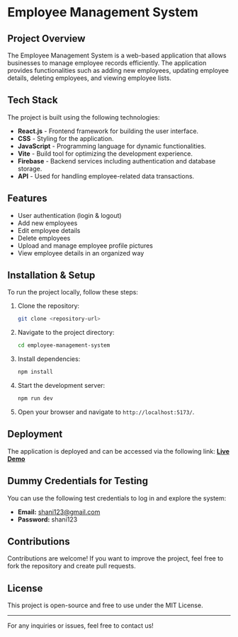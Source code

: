 # Employee Management System

## Project Overview
The Employee Management System is a web-based application that allows businesses to manage employee records efficiently. The application provides functionalities such as adding new employees, updating employee details, deleting employees, and viewing employee lists.

## Tech Stack
The project is built using the following technologies:

- **React.js** - Frontend framework for building the user interface.
- **CSS** - Styling for the application.
- **JavaScript** - Programming language for dynamic functionalities.
- **Vite** - Build tool for optimizing the development experience.
- **Firebase** - Backend services including authentication and database storage.
- **API** - Used for handling employee-related data transactions.

## Features
- User authentication (login & logout)
- Add new employees
- Edit employee details
- Delete employees
- Upload and manage employee profile pictures
- View employee details in an organized way

## Installation & Setup
To run the project locally, follow these steps:

1. Clone the repository:
   ```sh
   git clone <repository-url>
   ```
2. Navigate to the project directory:
   ```sh
   cd employee-management-system
   ```
3. Install dependencies:
   ```sh
   npm install
   ```
4. Start the development server:
   ```sh
   npm run dev
   ```
5. Open your browser and navigate to `http://localhost:5173/`.

## Deployment
The application is deployed and can be accessed via the following link:
**[Live Demo](https://employee-management-portal-hs6x.vercel.app/)**

## Dummy Credentials for Testing
You can use the following test credentials to log in and explore the system:
- **Email:** shani123@gmail.com
- **Password:** shani123

## Contributions
Contributions are welcome! If you want to improve the project, feel free to fork the repository and create pull requests.

## License
This project is open-source and free to use under the MIT License.

---

For any inquiries or issues, feel free to contact us!

